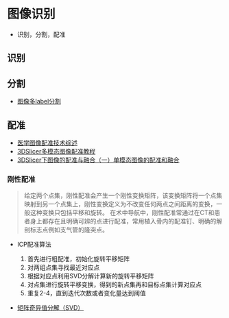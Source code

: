 # 图像识别
* 识别，分割，配准

## 识别

## 分割
* [图像多label分割](https://blog.csdn.net/jancis/article/details/106209808)

## 配准
* [医学图像配准技术综述](https://zhuanlan.zhihu.com/p/267339046)
* [3DSlicer多模态图像配准教程](http://www.360doc.com/content/22/0311/11/66272086_1021038063.shtml)
* [3DSlicer下图像的配准与融合（一）单模态图像的配准和融合](http://www.medtion.com/info/18758.jspx)

### 刚性配准
> 给定两个点集，刚性配准会产生一个刚性变换矩阵，该变换矩阵将一个点集映射到另一个点集上，刚性变换定义为不改变任何两点之间距离的变换，一般这种变换只包括平移和旋转。
在术中导航中，刚性配准常通过在CT和患者身上都存在且明确可辨的点进行配准，常用植入骨内的配准钉、明确的解剖标志点例如支气管的隆突点。

* ICP配准算法
    1. 首先进行粗配准，初始化旋转平移矩阵  
    1. 对两组点集寻找最近对应点
    1. 根据对应点利用SVD分解计算新的旋转平移矩阵
    1. 对点集进行旋转平移变换，得到的新点集再和目标点集计算对应点
    1. 重复2-4，直到迭代次数或者变化量达到阈值

* [矩阵奇异值分解（SVD）](https://zhuanlan.zhihu.com/p/480389473)
